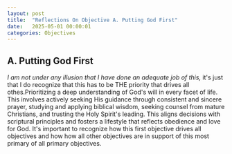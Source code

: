 ```yaml
---
layout: post
title:  "Reflections On Objective A. Putting God First"
date:   2025-05-01 00:00:01
categories: Objectives
---
```


## A. Putting God First

*I am not under any illusion that I have done an adequate job of this,* it's just that I do recognize that this has to be THE priority that drives all othes.Prioritizing a deep understanding of God's will in every facet of life. This involves actively seeking His guidance through consistent and sincere prayer, studying and applying biblical wisdom, seeking counsel from mature Christians, and trusting the Holy Spirit's leading. This aligns decisions with scriptural principles and fosters a lifestyle that reflects obedience and love for God. It's important to recognize how this first objective drives all objectives and how how all other objectives are in support of this most primary of all primary objectives.
